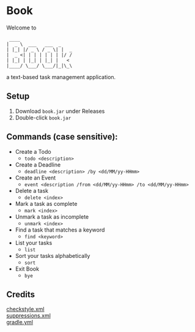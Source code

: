# Book

Welcome to
```
 ____
|  _ \  ___   ___  _
| |_| |/ _ \ / _ \| |  _
|  _ <| | | | | | | |/ /
| |_| | |_| | |_| |   <
|____/ \___/ \___/|_|\_\
```
a text-based task management application.

## Setup
1. Download `book.jar` under Releases
2. Double-click `book.jar`

## Commands (case sensitive):
* Create a Todo
    * `todo <description>`
* Create a Deadline
    * `deadline <description> /by <dd/MM/yy-HHmm>`
* Create an Event
    * `event <description /from <dd/MM/yy-HHmm> /to <dd/MM/yy-HHmm>`
* Delete a task
    * `delete <index>`
* Mark a task as complete
    * `mark <index>`
* Unmark a task as incomplete
    * `unmark <index>`
* Find a task that matches a keyword
    * `find <keyword>`
* List your tasks
    * `list`
* Sort your tasks alphabetically
    * `sort`
* Exit Book
    * `bye`

## Credits
[checkstyle.xml](https://github.com/se-edu/addressbook-level3/tree/master/config/checkstyle)  
[suppressions.xml](https://github.com/se-edu/addressbook-level3/tree/master/config/checkstyle)  
[gradle.yml](https://github.com/se-edu/duke/blob/full-template/.github/workflows/gradle.yml)